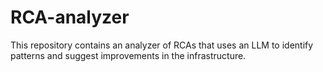 # RCA-analyzer
This repository contains an analyzer of RCAs that uses an LLM to identify patterns and suggest improvements in the infrastructure.
